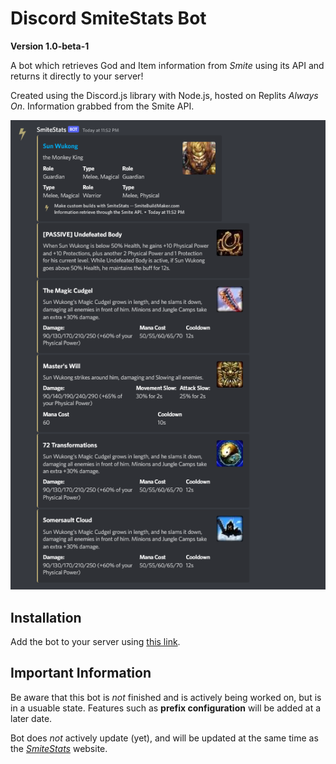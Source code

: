 # Discord SmiteStats Bot

**Version 1.0-beta-1**

A bot which retrieves God and Item information from _Smite_ using its API and returns it directly to your server!

Created using the Discord.js library with Node.js, hosted on Replits _Always On_. Information grabbed from the Smite API.

![Example](Images/Example.png)

## Installation

Add the bot to your server using [this link](https://discord.com/api/oauth2/authorize?client_id=952419748963033119&permissions=19456&scope=bot). 

## Important Information

Be aware that this bot is _not_ finished and is actively being worked on, but is in a usuable state. Features such as **prefix configuration** will be added at a later date.

Bot does _not_ actively update (yet), and will be updated at the same time as the [_SmiteStats_](http://smitebuildmaker.com) website.